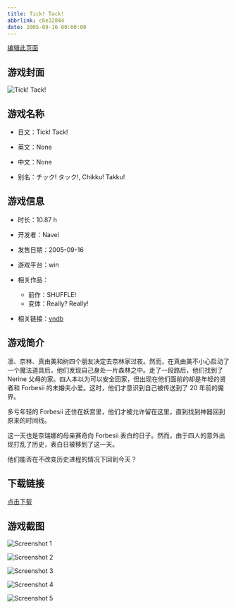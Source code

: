 ```yaml
---
title: Tick! Tack!
abbrlink: c6e32844
date: 2005-09-16 00:00:00
---
```

[编辑此页面](https://github.com/ACG-3/ADV3-source/blob/main/source/_posts/games/Tick%21%20Tack%21.md)

## 游戏封面

![Tick! Tack!](https%3A//pan.timero.xyz/onedrive/img_lib_001/Tick%21%20Tack%21_cover.avif)


## 游戏名称

- 日文：Tick! Tack!
- 英文：None
- 中文：None

- 别名：チック! タック!, Chikku! Takku!


## 游戏信息

- 时长：10.87 h
- 开发者：Navel
- 发售日期：2005-09-16
- 游戏平台：win
- 相关作品：
   - 前作：SHUFFLE!
   - 变体：Really? Really!

- 相关链接：[vndb](https://vndb.org/v201)


## 游戏简介

凛、奈林、真由美和树四个朋友决定去奈林家过夜。然而，在真由美不小心启动了一个魔法道具后，他们发现自己身处一片森林之中。走了一段路后，他们找到了 Nerine 父母的家。四人本以为可以安全回家，但出现在他们面前的却是年轻的贤者和 Forbesii 的未婚夫小爱。这时，他们才意识到自己被传送到了 20 年前的魔界。

多亏年轻的 Forbesii 还住在妖宫里，他们才被允许留在这里，直到找到神器回到原来的时间线。

这一天也是奈瑞娜的母亲赛奇向 Forbesii 表白的日子。然而，由于四人的意外出现打乱了历史，表白日被移到了这一天。

他们能否在不改变历史进程的情况下回到今天？




## 下载链接

[点击下载](https://pan.timero.xyz/onedrive/adv_lib_001/Tick%21%20Tack%21)


## 游戏截图


![Screenshot 1](https%3A//pan.timero.xyz/onedrive/img_lib_001/Tick%21%20Tack%21_Screenshot_1.avif)

![Screenshot 2](https%3A//pan.timero.xyz/onedrive/img_lib_001/Tick%21%20Tack%21_Screenshot_2.avif)

![Screenshot 3](https%3A//pan.timero.xyz/onedrive/img_lib_001/Tick%21%20Tack%21_Screenshot_3.avif)

![Screenshot 4](https%3A//pan.timero.xyz/onedrive/img_lib_001/Tick%21%20Tack%21_Screenshot_4.avif)

![Screenshot 5](https%3A//pan.timero.xyz/onedrive/img_lib_001/Tick%21%20Tack%21_Screenshot_5.avif)

